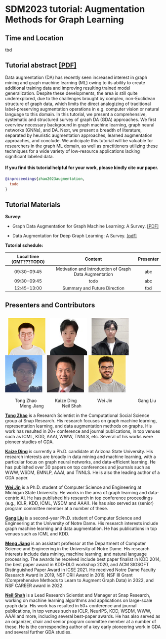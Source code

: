 # SDM2023 tutorial: Augmentation Methods for Graph Learning

## Time and Location

tbd

## Tutorial abstract [\[PDF\]]()

Data augmentation (DA) has recently seen increased interest in graph mining and graph machine learning (ML) owing to its ability to create additional training data and improving resulting trained model generalization. Despite these developments, the area is still quite underexplored, due to the challenges brought by complex, non-Euclidean structure of graph data, which limits the direct analogizing of traditional label-preserving augmentation operations in e.g. computer vision or natural language to this domain. In this tutorial, we present a comprehensive, systematic and structured survey of graph DA (GDA) approaches.  We first overview necessary background in graph machine learning, graph neural networks (GNNs), and DA.  Next, we present a breadth of literature, separated by heuristic augmentation approaches, learned augmentation approaches, and conclude. We anticipate this tutorial will be valuable for researchers in the graph ML domain, as well as practitioners utilizing these techniques for a wide variety of low-resource applications lacking significant labeled data.

#### If you find this tutorial helpful for your work, please kindly cite our paper.

```bibtex
@inproceedings{zhao2023augmentation,
  todo
}
```

## Tutorial Materials

**Survey:**

- Graph Data Augmentation for Graph Machine Learning: A Survey. [\[PDF\]](https://arxiv.org/pdf/2202.08871.pdf)

- Data Augmentation for Deep Graph Learning: A Survey. [\[pdf\]](https://arxiv.org/pdf/2202.08235.pdf)

**Tutorial schedule:**

| Local time (GMT???TODO) | Content | Presenter |
| :---: | :---: | :---: |
| 09:30-09:45 | Motivation and Introduction of Graph Data Augmentation | abc |
| 09:30-09:45 | todo | abc |
| 12:45-13:00 | Summary and Future Direction | tbd |

## Presenters and Contributors

## &nbsp; <img src="assets/tongzhao.jpg" width="120" align=center> &nbsp; <img src="assets/kaizeding.jpg" width="120" align=center> &nbsp;  <img src="assets/weijin.png" width="120" align=center> &nbsp; <img src="assets/gang.jpg" width="120" align=center> &nbsp; <img src="assets/mengjiang.jpg" width="120" align=center> &nbsp; <img src="assets/neilshah.jpg" width="120" align=center>

&nbsp; &nbsp; &nbsp; &nbsp; Tong Zhao &nbsp; &nbsp; &nbsp; &nbsp; &nbsp; &nbsp; &nbsp; Kaize Ding &nbsp; &nbsp; &nbsp; &nbsp; &nbsp; &nbsp; &nbsp; &nbsp; Wei Jin &nbsp; &nbsp; &nbsp; &nbsp; &nbsp; &nbsp; &nbsp; &nbsp; &nbsp; &nbsp; Gang Liu &nbsp; &nbsp; &nbsp; &nbsp; &nbsp; &nbsp; &nbsp; &nbsp; Meng Jiang &nbsp; &nbsp; &nbsp; &nbsp; &nbsp; &nbsp; &nbsp; Neil Shah

**[Tong Zhao](https://tzhao.io/)** is a Research Scientist in the Computational Social Science group at Snap Research. His research focuses on graph machine learning, representation learning, and data augmentation methods on graphs. His work has resulted in 20+ conference and journal publications, in top venues such as ICML, KDD, AAAI, WWW, TNNLS, etc. Several of his works were pioneer studies of GDA.

**[Kaize Ding](https://www.public.asu.edu/~kding9/)** is currently a Ph.D. candidate at Arizona State University. His research interests are broadly in data mining and machine learning, with a particular focus on graph neural networks, and data-efficient learning. He has published over 30 papers on top conferences and journals such as WWW, WSDM, EMNLP, AAAI, and TNNLS. He is also the leading author of a GDA paper.

**[Wei Jin](http://cse.msu.edu/~jinwei2/)** is a Ph.D. student of Computer Science and Engineering at Michigan State University. He works in the area of graph learning and data-centric AI. He has published his research in top conference proceedings (e.g., ICLR, KDD, ICML, WSDM and AAAI).  He has also served as (senior) program committee member at a number of these.

**[Gang Liu](https://liugangcode.github.io/)** is a second-year Ph.D. student of Computer Science and Engineering at the University of Notre Dame. His research interests include graph machine learning and data augmentation. He has publications in top venues such as ICML and KDD.

**[Meng Jiang](http://www.meng-jiang.com/)** is an assistant professor at the Department of Computer Science and Engineering in the University of Notre Dame. His research interests include data mining, machine learning, and natural language processing. The awards he received include best paper finalist in KDD 2014, the best paper award in KDD-DLG workshop 2020, and ACM SIGSOFT Distinguished Paper Award in ICSE 2021. He received Notre Dame Faculty Research Award in 2019, NSF CRII Award in 2019, NSF III Grant (Comprehensive Methods to Learn to Augment Graph Data) in 2022, and NSF CAREER award in 2022.

**[Neil Shah](https://nshah.net/)** is a Lead Research Scientist and Manager at Snap Research, working on machine learning algorithms and applications on large-scale graph data. His work has resulted in 50+ conference and journal publications, in top venues such as ICLR, NeurIPS, KDD, WSDM, WWW, AAAI and more, including several best-paper awards. He has also served as an organizer, chair and senior program committee member at a number of these. He is the corresponding author of a key early pioneering work in GDA and several further GDA studies.